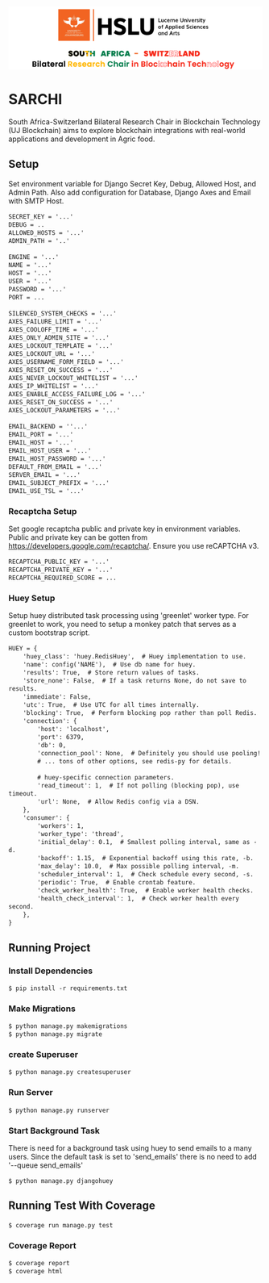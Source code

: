 ![image info](./sarchi/static/images/main-logo.png)

# SARCHI

South Africa-Switzerland Bilateral Research Chair in Blockchain Technology (UJ Blockchain) aims to explore blockchain integrations with real-world applications and development in Agric food.

## Setup

Set environment variable for Django Secret Key, Debug, Allowed Host, and Admin Path. Also add configuration for Database, Django Axes and Email with SMTP Host.

```
SECRET_KEY = '...'
DEBUG = ..
ALLOWED_HOSTS = '...'
ADMIN_PATH = '..'

ENGINE = '...'
NAME = '...'
HOST = '...'
USER = '...'
PASSWORD = '...'
PORT = ...

SILENCED_SYSTEM_CHECKS = '...'
AXES_FAILURE_LIMIT = '...'
AXES_COOLOFF_TIME = '...'
AXES_ONLY_ADMIN_SITE = '...'
AXES_LOCKOUT_TEMPLATE = '...'
AXES_LOCKOUT_URL = '...'
AXES_USERNAME_FORM_FIELD = '...'
AXES_RESET_ON_SUCCESS = '...'
AXES_NEVER_LOCKOUT_WHITELIST = '...'
AXES_IP_WHITELIST = '...'
AXES_ENABLE_ACCESS_FAILURE_LOG = '...'
AXES_RESET_ON_SUCCESS = '...'
AXES_LOCKOUT_PARAMETERS = '...'

EMAIL_BACKEND = ''...'
EMAIL_PORT = '...'
EMAIL_HOST = '...'
EMAIL_HOST_USER = '...'
EMAIL_HOST_PASSWORD = '...'
DEFAULT_FROM_EMAIL = '...'
SERVER_EMAIL = '...'
EMAIL_SUBJECT_PREFIX = '...'
EMAIL_USE_TSL = '...'

```

### Recaptcha Setup

Set google recaptcha public and private key in environment variables. Public and private key can be gotten from https://developers.google.com/recaptcha/. Ensure you use reCAPTCHA v3.

```
RECAPTCHA_PUBLIC_KEY = '...'
RECAPTCHA_PRIVATE_KEY = '...'
RECAPTCHA_REQUIRED_SCORE = ...

```

### Huey Setup

Setup huey distributed task processing using 'greenlet' worker type. For greenlet to work, you need to setup a monkey patch that serves as a custom bootstrap script.

```
HUEY = {
    'huey_class': 'huey.RedisHuey',  # Huey implementation to use.
    'name': config('NAME'),  # Use db name for huey.
    'results': True,  # Store return values of tasks.
    'store_none': False,  # If a task returns None, do not save to results.
    'immediate': False,
    'utc': True,  # Use UTC for all times internally.
    'blocking': True,  # Perform blocking pop rather than poll Redis.
    'connection': {
        'host': 'localhost',
        'port': 6379,
        'db': 0,
        'connection_pool': None,  # Definitely you should use pooling!
        # ... tons of other options, see redis-py for details.

        # huey-specific connection parameters.
        'read_timeout': 1,  # If not polling (blocking pop), use timeout.
        'url': None,  # Allow Redis config via a DSN.
    },
    'consumer': {
        'workers': 1,
        'worker_type': 'thread',
        'initial_delay': 0.1,  # Smallest polling interval, same as -d.
        'backoff': 1.15,  # Exponential backoff using this rate, -b.
        'max_delay': 10.0,  # Max possible polling interval, -m.
        'scheduler_interval': 1,  # Check schedule every second, -s.
        'periodic': True,  # Enable crontab feature.
        'check_worker_health': True,  # Enable worker health checks.
        'health_check_interval': 1,  # Check worker health every second.
    },
}

```

## Running Project

### Install Dependencies

```
$ pip install -r requirements.txt

```

### Make Migrations

```
$ python manage.py makemigrations
$ python manage.py migrate

```

### create Superuser

```
$ python manage.py createsuperuser

```

### Run Server

```
$ python manage.py runserver

```

### Start Background Task

There is need for a background task using huey to send emails to a many users. Since the default task is set to 'send_emails' there is no need to add '--queue send_emails'

```
$ python manage.py djangohuey

```

## Running Test With Coverage

```
$ coverage run manage.py test

```

### Coverage Report

```
$ coverage report
$ coverage html

```
